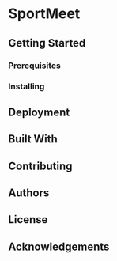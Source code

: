 # SportMeet

## Getting Started

### Prerequisites

### Installing

## Deployment

## Built With

## Contributing

## Authors

## License

## Acknowledgements
